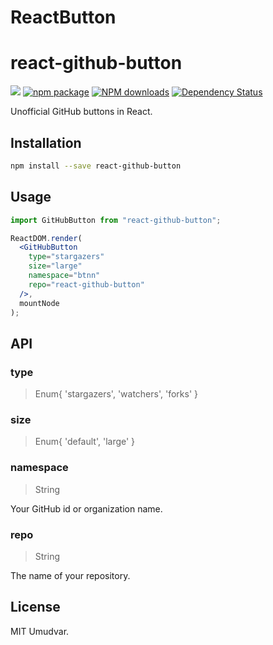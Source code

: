 # ReactButton

# react-github-button

[![](https://img.shields.io/travis/btnn/react-github-button.svg?style=flat-square)](https://travis-ci.org/btnn/react-github-button)
[![npm package](https://img.shields.io/npm/v/react-github-button.svg?style=flat-square)](https://www.npmjs.org/package/react-github-button)
[![NPM downloads](http://img.shields.io/npm/dm/react-github-button.svg?style=flat-square)](https://npmjs.org/package/react-github-button)
[![Dependency Status](https://david-dm.org/btnn/react-github-button.svg?style=flat-square)](https://david-dm.org/btnn/react-github-button)

Unofficial GitHub buttons in React.

## Installation

```bash
npm install --save react-github-button
```

## Usage

```jsx
import GitHubButton from "react-github-button";

ReactDOM.render(
  <GitHubButton
    type="stargazers"
    size="large"
    namespace="btnn"
    repo="react-github-button"
  />,
  mountNode
);
```

## API

### type

> Enum{ 'stargazers', 'watchers', 'forks' }

### size

> Enum{ 'default', 'large' }

### namespace

> String

Your GitHub id or organization name.

### repo

> String

The name of your repository.

## License

MIT Umudvar.
